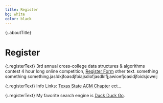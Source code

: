 ```yaml
---
title: Register
bg: white
color: black
---
```


{:.aboutTitle}
# Register

{:.registerText}
3rd annual cross-college data
structures & algorithms contest
4 hour long online competition, [Register Form](https://www.google.com/) other text.
something something something.jasldkjfoasdjfoiajsdiofjasdklfj;awioefjoasidjfoidsjoweij  


{:.registerText}
Info Links: [Texas State ACM Chapter](https://txstateacm.wixsite.com/join) ect...  


{:.registerText}
My favorite search engine is [Duck Duck Go](https://duckduckgo.com).  
